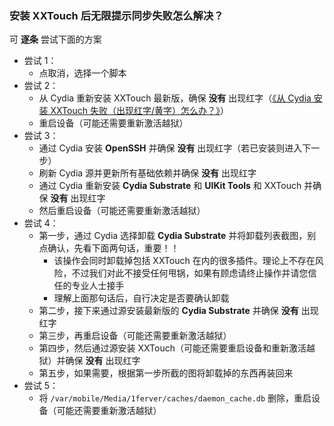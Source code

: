 ### 安装 XXTouch 后无限提示同步失败怎么解决？
可 **逐条** 尝试下面的方案

- 尝试 1：
    - 点取消，选择一个脚本
- 尝试 2：
    - 从 Cydia 重新安装 XXTouch 最新版，确保 **没有** 出现红字（[《从 Cydia 安装 XXTouch 失败（出现红字/黄字）怎么办？》](faq-0013.md)）
    - 重启设备（可能还需要重新激活越狱）
- 尝试 3：
    - 通过 Cydia 安装 **OpenSSH** 并确保 **没有** 出现红字（若已安装则进入下一步）
    - 刷新 Cydia 源并更新所有基础依赖并确保 **没有** 出现红字
    - 通过 Cydia 重新安装 **Cydia Substrate** 和 **UIKit Tools** 和 XXTouch 并确保 **没有** 出现红字
    - 然后重启设备（可能还需要重新激活越狱）
- 尝试 4：
    - 第一步，通过 Cydia 选择卸载 **Cydia Substrate** 并将卸载列表截图，别点确认，先看下面两句话，重要！！
        - 该操作会同时卸载掉包括 XXTouch 在内的很多插件。理论上不存在风险，不过我们对此不接受任何甩锅，如果有顾虑请终止操作并请您信任的专业人士接手
        - 理解上面那句话后，自行决定是否要确认卸载
    - 第二步，接下来通过源安装最新版的 **Cydia Substrate** 并确保 **没有** 出现红字
    - 第三步，再重启设备（可能还需要重新激活越狱）
    - 第四步，然后通过源安装 XXTouch（可能还需要重启设备和重新激活越狱）并确保 **没有** 出现红字
    - 第五步，如果需要，根据第一步所截的图将卸载掉的东西再装回来
- 尝试 5：
    - 将 `/var/mobile/Media/1ferver/caches/daemon_cache.db` 删除，重启设备（可能还需要重新激活越狱）
